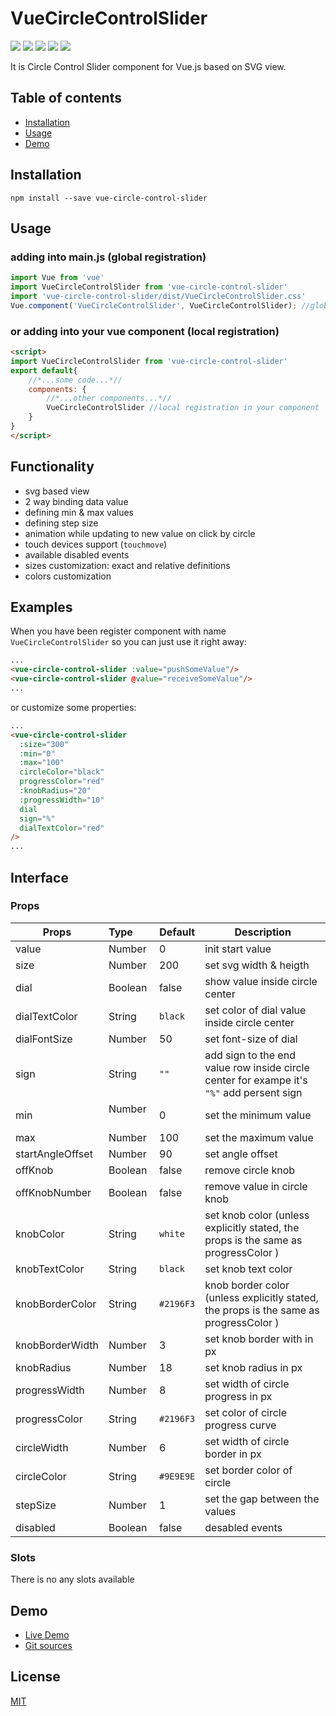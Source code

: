 # VueCircleControlSlider

[![](https://img.shields.io/badge/vue-2.x-success)](https://vuejs.org/) ![](https://img.shields.io/badge/npm-v%206.4.1-green) ![](https://img.shields.io/badge/release-v%201.0.6-blue) [![](https://img.shields.io/badge/License-MIT-orange)](http://opensource.org/licenses/MIT) [![](https://img.shields.io/badge/author-page-orange)](https://mr-bilous.firebaseapp.com/)

It is Circle Control Slider component for Vue.js based on SVG view.

## Table of contents

- [Installation](#installation)
- [Usage](#usage)
- [Demo](#demo)

## Installation
```
npm install --save vue-circle-control-slider
```
## Usage
### adding into main.js (global registration)
```javascript
import Vue from 'vue'
import VueCircleControlSlider from 'vue-circle-control-slider'
import 'vue-circle-control-slider/dist/VueCircleControlSlider.css'
Vue.component('VueCircleControlSlider', VueCircleControlSlider); //global registration
```
### or adding into your vue component (local registration)
```html
<script>
import VueCircleControlSlider from 'vue-circle-control-slider'
export default{
    //*...some code...*//
    components: {
        //*...other components...*//
        VueCircleControlSlider //local registration in your component
    }
}
</script>
```
## Functionality
- svg based view
- 2 way binding data value 
- defining min & max values
- defining step size
- animation while updating to new value on click by circle
- touch devices support (`touchmove`)
- available disabled events
- sizes customization: exact and relative definitions
- colors customization

## Examples

When you have been register component with name `VueCircleControlSlider` so you can just use it right away:

```html
...
<vue-circle-control-slider :value="pushSomeValue"/>
<vue-circle-control-slider @value="receiveSomeValue"/>
...
```
or customize some properties:
```html
...
<vue-circle-control-slider
  :size="300"
  :min="0"
  :max="100"
  circleColor="black"
  progressColor="red"
  :knobRadius="20"
  :progressWidth="10"
  dial
  sign="%"
  dialTextColor="red"
/>
...
```

## Interface
### Props

| Props            | Type          | Default  | Description  |
| ---------------- |:--------------| ---------|--------------|
| value            | Number        | 0        | init start value |
| size             | Number        | 200      | set svg width & heigth |
| dial             | Boolean       | false    | show value inside circle center |
| dialTextColor    | String        | `black`  | set color of dial value inside circle center |
| dialFontSize     | Number        | 50       | set font-size of dial
| sign             | String        | `""`     | add sign to the end value row inside circle center for exampe it's `"%"` add persent sign |
| min              | Number        | 0        | set the minimum value |
| max              | Number        | 100      | set the maximum value |
| startAngleOffset | Number        | 90       | set angle offset |
| offKnob          | Boolean       | false    | remove circle knob |
| offKnobNumber    | Boolean       | false    | remove value in circle knob |
| knobColor        | String        | `white`  | set knob color (unless explicitly stated, the props is the same as progressColor ) |
| knobTextColor    | String        | `black`  | set knob text color |
| knobBorderColor  | String        | `#2196F3`| knob border color (unless explicitly stated, the props is the same as progressColor ) |
| knobBorderWidth  | Number        | 3        | set knob border with in px |
| knobRadius       | Number        | 18       | set knob radius in px |
| progressWidth    | Number        | 8        | set width of circle progress in px |
| progressColor    | String        | `#2196F3`| set color of circle progress curve |
| circleWidth      | Number        | 6        | set width of circle border in px |
| circleColor      | String        | `#9E9E9E`| set border color of circle |
| stepSize         | Number        | 1        | set the gap between the values |
| disabled         | Boolean       | false    | desabled events |


### Slots
There is no any slots available
## Demo
- [Live Demo](https://vue-circle-control-slider.firebaseapp.com)
- [Git sources](https://github.com/00King00/VueCircleControlSlider)

## License

[MIT](http://opensource.org/licenses/MIT)
